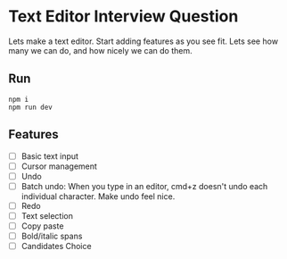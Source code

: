 # Text Editor Interview Question

Lets make a text editor.  Start adding features as you see fit.  Lets see how many we can do, and how nicely we can do them.

## Run

```
npm i
npm run dev
```

## Features

- [ ] Basic text input
- [ ] Cursor management
- [ ] Undo
- [ ] Batch undo: When you type in an editor, cmd+z doesn't undo each individual character.  Make undo feel nice.
- [ ] Redo
- [ ] Text selection
- [ ] Copy paste
- [ ] Bold/italic spans
- [ ] Candidates Choice